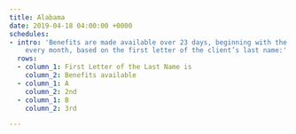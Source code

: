 ```yaml
---
title: Alabama
date: 2019-04-18 04:00:00 +0000
schedules:
- intro: 'Benefits are made available over 23 days, beginning with the 2nd day of
    every month, based on the first letter of the client’s last name:'
  rows:
  - column_1: First Letter of the Last Name is
    column_2: Benefits available
  - column_1: A
    column_2: 2nd
  - column_1: B
    column_2: 3rd

---
```

